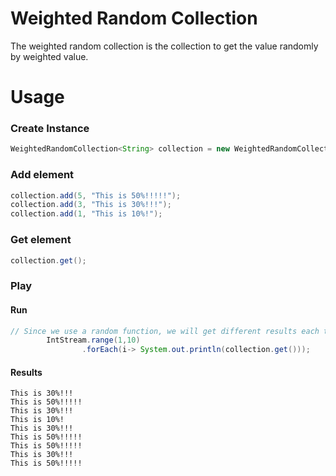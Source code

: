 # Weighted Random Collection
The weighted random collection is the collection to get the value randomly by weighted value.

# Usage
### Create Instance
```java
WeightedRandomCollection<String> collection = new WeightedRandomCollection<>();
```

### Add element
```java
collection.add(5, "This is 50%!!!!!");
collection.add(3, "This is 30%!!!");
collection.add(1, "This is 10%!");
```

### Get element
```java
collection.get();
```

### Play
#### Run
```java
// Since we use a random function, we will get different results each time.
        IntStream.range(1,10)
                .forEach(i-> System.out.println(collection.get()));

```
#### Results
```text
This is 30%!!!
This is 50%!!!!!
This is 30%!!!
This is 10%!
This is 30%!!!
This is 50%!!!!!
This is 50%!!!!!
This is 30%!!!
This is 50%!!!!!
```